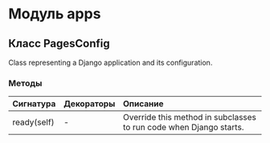 # Модуль apps



## Класс PagesConfig

Class representing a Django application and its configuration.

### Методы

| Сигнатура   | Декораторы | Описание                                                           |
| :---------- | :--------- | :----------------------------------------------------------------- |
| ready(self) | -          | Override this method in subclasses to run code when Django starts. |